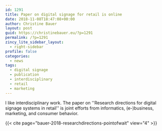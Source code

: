 ```yaml
---
id: 1291
title: Paper on digital signage for retail is online
date: 2018-11-08T18:47:08+00:00
author: Christine Bauer
layout: post
guid: https://christinebauer.eu/?p=1291
permalink: /?p=1291
zincy_lite_sidebar_layout:
  - right-sidebar
profile: false
categories:
  - news
tags:
  - digital signage
  - publication
  - interdisciplinary
  - retail
  - marketing
---
```

I like interdisciplinary work. The paper on ''Research directions for digital signage systems in retail'' is joint efforts from informatics, (e-)business, marketing, and consumer behavior.

{{< cite page="bauer-2018-researchdirections-pointofwait" view="4" >}}